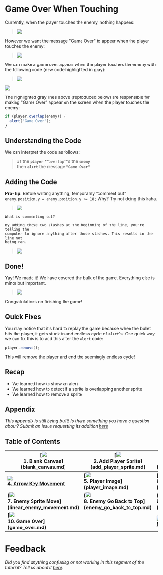 # Game Over When Touching

Currently, when the player touches the enemy, nothing happens:

> ![](img/sq_8_enemy_go_back_to_top.gif)

However we want the message "Game Over" to appear when the player touches the
enemy:

> ![](img/sq_10_game_over.gif)

We can make a game over appear when the player touches the enemy with the
following code (new code highlighted in gray):

> ![](img/t10_js_bin.gif)

[![](img/open_in_js_bin.png)](http://jsbin.com/qiyuno/51/edit?js,output)

The highlighted gray lines above (reproduced below) are responsible for making
"Game Over" appear on the screen when the player touches the enemy:

```js
if (player.overlap(enemy)) {
  alert("Game Over");
}
```

## Understanding the Code

We can interpret the code as follows:

> **`if`** the **`player`** **`overlap`**s the **`enemy`**  
  then **`alert`** the message **`"Game Over"`**

## Adding the Code

**Pro-Tip**: Before writing anything, temporarily "comment out"
`enemy.position.y = enemy.position.y += 18;` Why? Try not doing this haha.

> ![](img/t10_comment_enemy_position.gif)

```
What is commenting out?

By adding those two slashes at the beginning of the line, you're telling the
computer to ignore anything after those slashes. This results in the line not
being ran.
```

> ![](img/t10_adding_the_code.gif)

## Done!

Yay! We made it! We have covered the bulk of the game.
Everything else is minor but important.

> ![](img/celebrate.gif)

Congratulations on finishing the game!

## Quick Fixes

You may notice that it's hard to replay the game because when the bullet hits
the player, it gets stuck in and endless cycle of `alert`'s. One quick way we
can fix this is to add this after the `alert` code:

```js
player.remove();
```

This will remove the player and end the seemingly endless cycle!

<!-- I did my best here. I want this to be shippable ASAP. -->

## Recap

- We learned how to show an alert
- We learned how to detect if a sprite is overlapping another sprite
- We learned how to remove a sprite

## Appendix

_This appendix is still being built! Is there something you have a question
about? Submit an issue requesting its addition
[here](https://github.com/hackedu/hackedu/issues)_

## Table of Contents

| **[![](img/sq_1_blank_canvas.png)          <br> 1.  Blank Canvas]      (blank_canvas.md)**          | **[![](img/sq_2_add_player_sprite.png)    <br> 2. Add Player Sprite]    (add_player_sprite.md)**    | **[![](img/sq_3_linear_player_movement.gif)  <br> 3. Linear Player Movement] (linear_player_movement.md)** |
| --------------------------------------------------------------------------------------------------- | --------------------------------------------------------------------------------------------------- | ---------------------------------------------------------------------------------------------------------- |
| **[![](img/sq_4_arrow_key_movement.gif)    <br> 4.  Arrow Key Movement](arrow_key_movement.md)**    | **[![](img/sq_5_player_image.gif)         <br> 5. Player Image]         (player_image.md)**         | **[![](img/sq_6_add_enemy_sprite.gif)        <br> 6. Add Enemy Sprite]       (add_enemy_sprite.md)**       |
| **[![](img/sq_7_linear_enemy_movement.gif) <br> 7.  Enemy Sprite Move] (linear_enemy_movement.md)** | **[![](img/sq_8_enemy_go_back_to_top.gif) <br> 8. Enemy Go Back to Top] (enemy_go_back_to_top.md)** | **[![](img/sq_9_random_enemy_position.gif)   <br> 9. Random Enemy Position]  (random_enemy_position.md)**  |
| **[![](img/sq_10_game_over.gif)            <br> 10. Game Over]         (game_over.md)**             |                                                                                                     | **[![](img/readme.png) <br> Back to the README.md](README.md)**                                            |

# Feedback

_Did you find anything confusing or not working in this segment of the
tutorial? Tell us about it
[here](https://docs.google.com/forms/d/1IxbiDtyP-UOx3hRGu3o2I-iVll95xQ6I_pW8JS3TZ2k/viewform?entry.1677546962=Making+a+Game+Over+in+the+dodging+bullet+game)._
